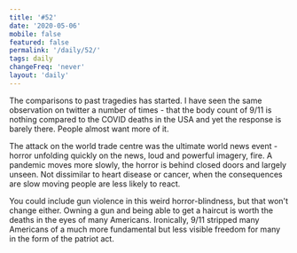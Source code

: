 ```yaml
---
title: '#52'
date: '2020-05-06'
mobile: false
featured: false
permalink: '/daily/52/'
tags: daily
changeFreq: 'never'
layout: 'daily'
---
```


The comparisons to past tragedies has started. I have seen the same observation on twitter a number of times - that the body count of 9/11 is nothing compared to the COVID deaths in the USA and yet the response is barely there. People almost want more of it.

The attack on the world trade centre was the ultimate world news event - horror unfolding quickly on the news, loud and powerful imagery, fire. A pandemic moves more slowly, the horror is behind closed doors and largely unseen. Not dissimilar to heart disease or cancer, when the consequences are slow moving people are less likely to react.

You could include gun violence in this weird horror-blindness, but that won't change either. Owning a gun and being able to get a haircut is worth the deaths in the eyes of many Americans. Ironically, 9/11 stripped many Americans of a much more fundamental but less visible freedom for many in the form of the patriot act.
